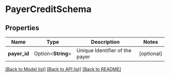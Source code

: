 # PayerCreditSchema

## Properties

Name | Type | Description | Notes
------------ | ------------- | ------------- | -------------
**payer_id** | Option<**String**> | Unique Identifier of the payer | [optional]

[[Back to Model list]](../README.md#documentation-for-models) [[Back to API list]](../README.md#documentation-for-api-endpoints) [[Back to README]](../README.md)


